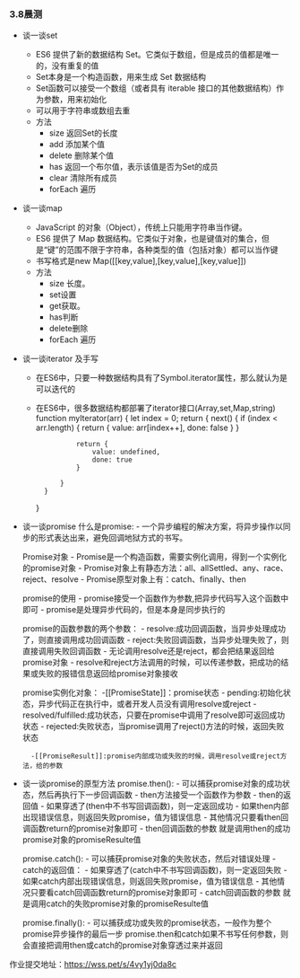 ### 3.8晨测
- 谈一谈set
    - ES6 提供了新的数据结构 Set。它类似于数组，但是成员的值都是唯一的，没有重复的值
    - Set本身是一个构造函数，用来生成 Set 数据结构
    - Set函数可以接受一个数组（或者具有 iterable 接口的其他数据结构）作为参数，用来初始化
    - 可以用于字符串或数组去重
    - 方法
        - size 返回Set的长度
        - add 添加某个值
        - delete 删除某个值
        - has 返回一个布尔值，表示该值是否为Set的成员
        - clear 清除所有成员
        - forEach 遍历

- 谈一谈map
    - JavaScript 的对象（Object），传统上只能用字符串当作键。
    - ES6 提供了 Map 数据结构。它类似于对象，也是键值对的集合，但是“键”的范围不限于字符串，各种类型的值（包括对象）都可以当作键
    - 书写格式是new Map([[key,value],[key,value],[key,value]])
    - 方法
        - size 长度。
        - set设置
        - get获取。
        - has判断
        - delete删除
        - forEach 遍历

- 谈一谈iterator 及手写 
    - 在ES6中，只要一种数据结构具有了Symbol.iterator属性，那么就认为是可以迭代的  
    - 在ES6中，很多数据结构都部署了iterator接口(Array,set,Map,string)
    function myIterator(arr) {
            let index = 0;
            return {
                next() {
                    if (index < arr.length) {
                        return {
                            value: arr[index++],
                            done: false
                        }
                    }

                    return {
                        value: undefined,
                        done: true
                    }

                }
            }
        }

- 谈一谈promise
    什么是promise:
        - 一个异步编程的解决方案，将异步操作以同步的形式表达出来，避免回调地狱方式的书写。

    Promise对象
        - Promise是一个构造函数，需要实例化调用，得到一个实例化的promise对象
        - Promise对象上有静态方法：all、allSettled、any、race、reject、resolve
        - Promise原型对象上有：catch、finally、then

    promise的使用
        - promise接受一个函数作为参数,把异步代码写入这个函数中即可
        - promise是处理异步代码的，但是本身是同步执行的
    
    promise的函数参数的两个参数：
        - resolve:成功回调函数，当异步处理成功了，则直接调用成功回调函数
        - reject:失败回调函数，当异步处理失败了，则直接调用失败回调函数
        - 无论调用resolve还是reject，都会把结果返回给promise对象
        - resolve和reject方法调用的时候，可以传递参数，把成功的结果或失败的报错信息返回给promise对象接收

    promise实例化对象：
        -[[PromiseState]]：promise状态
            - pending:初始化状态，异步代码正在执行中，或者开发人员没有调用resolve或reject
            - resolved/fulfilled:成功状态，只要在promise中调用了resolve即可返回成功状态
            - rejected:失败状态，当promise调用了reject()方法的时候，返回失败状态

        -[[PromiseResult]]:promise内部成功或失败的时候，调用resolve或reject方法，给的参数


- 谈一谈promise的原型方法
    promise.then(): 
        - 可以捕获promise对象的成功状态，然后再执行下一步回调函数
        - then方法接受一个函数作为参数
        - then的返回值
            - 如果穿透了(then中不书写回调函数)，则一定返回成功
            - 如果then内部出现错误信息，则返回失败promise，值为错误信息
            - 其他情况只要看then回调函数return的promise对象即可
        - then回调函数的参数 就是调用then的成功promise对象的promiseResulte值

    promise.catch():
        - 可以捕获promise对象的失败状态，然后对错误处理
        - catch的返回值：
            - 如果穿透了(catch中不书写回调函数)，则一定返回失败
            - 如果catch内部出现错误信息，则返回失败promise，值为错误信息
            - 其他情况只要看catch回调函数return的promise对象即可
        - catch回调函数的参数 就是调用catch的失败promise对象的promiseResulte值

    promise.finally():
        - 可以捕获成功或失败的promise状态，一般作为整个promise异步操作的最后一步
    promise.then和catch如果不书写任何参数，则会直接把调用then或catch的promise对象穿透过来并返回


作业提交地址：https://wss.pet/s/4vy1yj0da8c